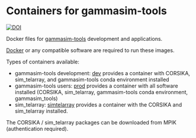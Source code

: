 # Containers for gammasim-tools

[![DOI](https://zenodo.org/badge/285225623.svg)](https://zenodo.org/badge/latestdoi/285225623)

Docker files for [gammasim-tools](https://github.com/gammasim/gammasim-tools) development and applications.

[Docker](https://www.docker.com/community-edition#/download) or any compatible software are required to run these images.

Types of containers available:
- gammasim-tools development: [dev](./dev) provides a container with CORSIKA, sim\_telarray, and gammasim-tools conda environment installed
- gammasim-tools users: [prod](./prod) provides a container with all software installed (CORSIKA, sim\_telarray, gammasim-tools conda environment, gammasim_tools)
- sim\_telarray: [simtelarray](./simtelarray) provides a container with the CORSIKA and sim\_telarray installed.

The CORSIKA / sim\_telarray packages can be downloaded from MPIK (authentication required).
